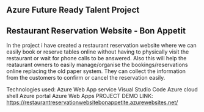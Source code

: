 ## Azure Future Ready Talent Project
## Restaurant Reservation Website - Bon Appetit

In the project i have created a restaurant reservation website where we can easily book or reserve tables online without having to physically visit the restaurant or wait for
phone calls to be answered. Also this will help the reataurant owners to easily manage/organise the bookings/reservations online replacing the old paper system. They can collect
the information from the customers to confirm or cancel the reservation easily.

Technologies used:
Azure Web App service
Visual Studio Code
Azure cloud shell
Azure portal
Azure Web Apps PROJECT DEMO LINK: https://restaurantreservationwebsitebonappetite.azurewebsites.net/

